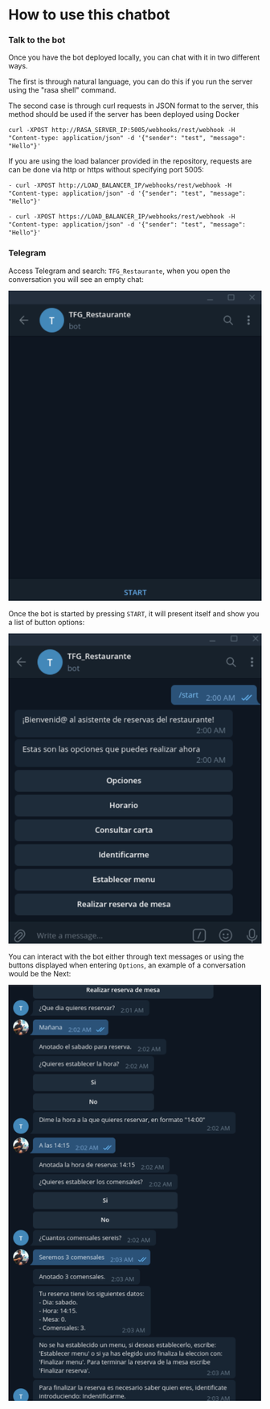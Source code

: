 # How to use this chatbot

### Talk to the bot

Once you have the bot deployed locally, you can chat with it in two
different ways.

The first is through natural language, you can do this if you run the server
using the "rasa shell" command.

The second case is through curl requests in JSON format to the server, this
method should be used if the server has been deployed using Docker

```
curl -XPOST http://RASA_SERVER_IP:5005/webhooks/rest/webhook -H
"Content-type: application/json" -d '{"sender": "test", "message": "Hello"}'
```

If you are using the load balancer provided in the repository, requests are
can be done via http or https without specifying port 5005:

```
- curl -XPOST http://LOAD_BALANCER_IP/webhooks/rest/webhook -H
"Content-type: application/json" -d '{"sender": "test", "message": "Hello"}'
```

```
- curl -XPOST https://LOAD_BALANCER_IP/webhooks/rest/webhook -H
"Content-type: application/json" -d '{"sender": "test", "message": "Hello"}'
```

### Telegram

Access Telegram and search: `TFG_Restaurante`, when you open the conversation you will see an empty chat:

![start](../img/1.png)

Once the bot is started by pressing `START`, it will present itself and show you a list of
button options:

![hello](../img/2.png)

You can interact with the bot either through text messages or using the
buttons displayed when entering `Options`, an example of a conversation would be the
Next:

![story](../img/3.png)